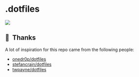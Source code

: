 # .dotfiles

![](https://i.imgur.com/RIKJ5TW.png)

## :handshake:&nbsp; Thanks

A lot of inspiration for this repo came from the following people:

- [onedr0p/dotfiles](https://github.com/onedr0p/dotfiles)
- [stefancrain/dotfiles](https://github.com/stefancrain/dotfiles)
- [twpayne/dotfiles](https://github.com/twpayne/dotfiles)
